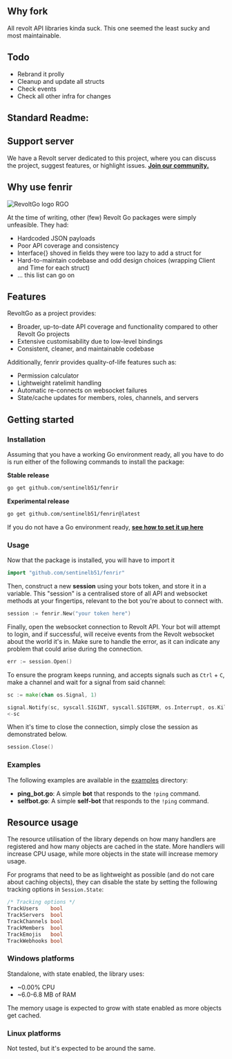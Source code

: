 ## Why fork

All revolt API libraries kinda suck. This one seemed the least sucky and most maintainable.

## Todo
- Rebrand it prolly
- Cleanup and update all structs
- Check events
- Check all other infra for changes

## Standard Readme:

## Support server

We have a Revolt server dedicated to this project, where you can discuss the project,
suggest features, or highlight issues.
[**Join our community.**](https://rvlt.gg/R55WJBjx)

## Why use fenrir
![RevoltGo logo RGO](https://github.com/sentinelb51/fenrir/blob/main/logo.png)

At the time of writing, other (few) Revolt Go packages were simply unfeasible. They had:

- Hardcoded JSON payloads
- Poor API coverage and consistency
- Interface{} shoved in fields they were too lazy to add a struct for
- Hard-to-maintain codebase and odd design choices (wrapping Client and Time for each struct)
- ... this list can go on

## Features

RevoltGo as a project provides:

- Broader, up-to-date API coverage and functionality compared to other Revolt Go projects
- Extensive customisability due to low-level bindings
- Consistent, cleaner, and maintainable codebase

Additionally, fenrir provides quality-of-life features such as:

- Permission calculator
- Lightweight ratelimit handling
- Automatic re-connects on websocket failures
- State/cache updates for members, roles, channels, and servers

## Getting started

### Installation

Assuming that you have a working Go environment ready, all you have to do is run
either of the following commands to install the package:

**Stable release**
```bash
go get github.com/sentinelb51/fenrir
```

**Experimental release**
```bash
go get github.com/sentinelb51/fenrir@latest
```

If you do not have a Go environment ready, **[see how to set it up here](https://go.dev/doc/install)**

### Usage
Now that the package is installed, you will have to import it
```go
import "github.com/sentinelb51/fenrir"
```

Then, construct a new **session** using your bots token, and store it in a variable.
This "session" is a centralised store of all API and websocket methods at your fingertips, relevant to the bot you're about to connect with.
```go
session := fenrir.New("your token here")
```

Finally, open the websocket connection to Revolt API. Your bot will attempt to login, and if successful, will receive events from the Revolt websocket about the world it's in.
Make sure to handle the error, as it can indicate any problem that could arise during the connection.
```go
err := session.Open()
```

To ensure the program keeps running, and accepts signals such as `Ctrl` + `C`, make a channel and wait for a signal from said channel:
```go
sc := make(chan os.Signal, 1)

signal.Notify(sc, syscall.SIGINT, syscall.SIGTERM, os.Interrupt, os.Kill)
<-sc
```

When it's time to close the connection, simply close the session as demonstrated below.
```go
session.Close()
```


### Examples
The following examples are available in the [examples](https://github.com/sentinelb51/fenrir/tree/main/examples) directory:
- **ping_bot.go**: A simple **bot** that responds to the `!ping` command.
- **selfbot.go**: A simple **self-bot** that responds to the `!ping` command.

## Resource usage
The resource utilisation of the library depends on how many handlers are registered
and how many objects are cached in the state. More handlers will increase CPU usage, while
more objects in the state will increase memory usage.

For programs that need to be as lightweight as possible (and do not care about caching objects),
they can disable the state by setting the following tracking options in `Session.State`:
```go
/* Tracking options */
TrackUsers    bool
TrackServers  bool
TrackChannels bool
TrackMembers  bool
TrackEmojis   bool
TrackWebhooks bool
```

### Windows platforms
Standalone, with state enabled, the library uses:
- ~0.00% CPU
- ~6.0-6.8 MB of RAM

The memory usage is expected to grow with state enabled as more objects get cached.
### Linux platforms
Not tested, but it's expected to be around the same.

